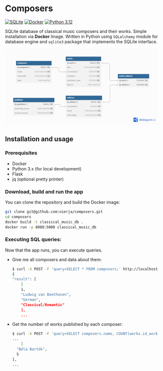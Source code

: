 # Composers

[![SQLite](https://img.shields.io/badge/SQLite-003B57?logo=sqlite&logoColor=white)](https://www.sqlite.org/)
[![Docker](https://img.shields.io/badge/Docker-0db7ed?logo=docker&logoColor=white)](https://www.docker.com/)
[![Python 3.12](https://img.shields.io/badge/Python_3.12-3776AB?logo=python&logoColor=white)](https://www.python.org/downloads/release/python-3120/)

SQLite database of classical music composers and their works. Simple installation via **Docker** Image. Written in Python using `SQLalchemy` module for database engine and `sqlite3` package that implements the SQLite interface.

<div style="text-align: center;">
    <img src="img/d1.png" alt="db schema" width="750"/>
</div>

## Installation and usage

### Prerequisites

- Docker
- Python 3.x (for local development)
- Flask
- jq (optional pretty printer)

### Download, build and run the app

You can clone the repository and build the Docker image:

```bash
git clone git@github.com:nierja/composers.git
cd composers
docker build -t classical_music_db .
docker run -p 8080:5000 classical_music_db
```

### Executing SQL queries:

Now that the app runs, you can execute queries.

* Give me all composers and data about them:

    ```bash
    $ curl -X POST -F 'query=SELECT * FROM composers;' http://localhost:5000/query | jq
    {
    "result": [
        [
        1,
        "Ludwig van Beethoven",
        "German",
        "Classical/Romantic"
        ],
        ...
    ```

* Get the number of works published by each composer:

    ```bash
    $ curl -X POST -F 'query=SELECT composers.name, COUNT(works.id_work) AS work_count FROM composers JOIN works ON composers.id_composer = works.id_composer GROUP BY composers.name;' http://localhost:5000/query | jq
    ...
        [
      "Béla Bartók",
      5
    ],
    ...
    ```
